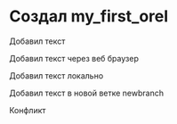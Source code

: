 # Создал my_first_orel

Добавил текст

Добавил текст через веб браузер

Добавил текст локально

Добавил текст в новой ветке newbranch

Конфликт